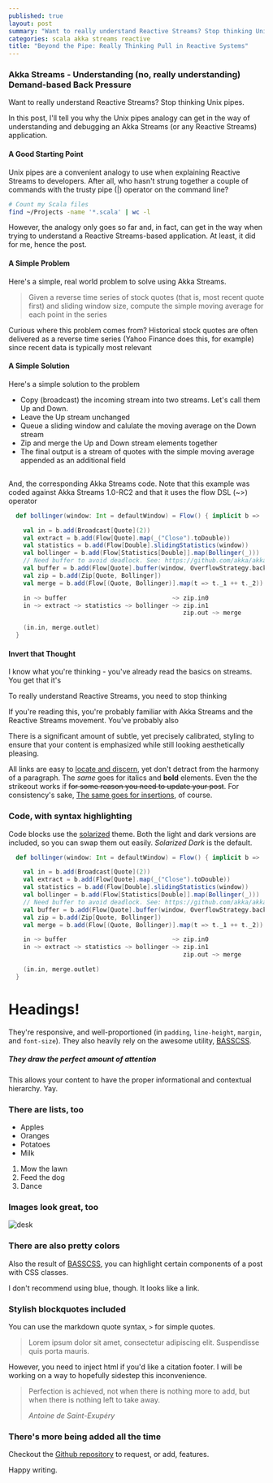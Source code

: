 ```yaml
---
published: true
layout: post
summary: "Want to really understand Reactive Streams? Stop thinking Unix pipes."
categories: scala akka streams reactive
title: "Beyond the Pipe: Really Thinking Pull in Reactive Systems"
---
```



### Akka Streams - Understanding (no, __really__ understanding) Demand-based Back Pressure

Want to really understand Reactive Streams? Stop thinking Unix pipes.

In this post, I'll tell you why the Unix pipes analogy can get in the way of understanding and debugging an Akka Streams (or any Reactive Streams) application.

#### A Good Starting Point

Unix pipes are a convenient analogy to use when explaining Reactive Streams to developers. After all, who hasn't strung together a couple of commands with the trusty pipe (|) operator on the command line?

````bash
# Count my Scala files
find ~/Projects -name '*.scala' | wc -l
````

However, the analogy only goes so far and, in fact, can get in the way when trying to understand a Reactive Streams-based application. At least, it did for me, hence the post.

#### A Simple Problem

Here's a simple, real world problem to solve using Akka Streams.

> Given a reverse time series of stock quotes (that is, most recent quote first) and sliding window size, compute the simple moving average for each point in the series

Curious where this problem comes from? Historical stock quotes are often delivered as a reverse time series (Yahoo Finance does this, for example) since recent data is typically most relevant

#### A Simple Solution

Here's a simple solution to the problem

* Copy (broadcast) the incoming stream into two streams. Let's call them Up and Down.
* Leave the Up stream unchanged
* Queue a sliding window and calulate the moving average on the Down stream
* Zip and merge the Up and Down stream elements together
* The final output is a stream of quotes with the simple moving average appended as an additional field

<div class="mxgraph" style="position:relative;overflow:auto;width:100%;"><div style="width:1px;height:1px;overflow:hidden;">vZTPkuIgEMafJsetSkLpmKuOO3OZk4c5Y2gDNQRShGji0wumEVndndPOxYLfR/rP111mZNOOb4Z2/EMzkFmZszEjr1lZVi+F+/VgmsFqtZhBYwSbEb7wYCfOgDBHOggGffLQai2t6FJYa6Wgtgk7aJmm6GgTwkewq6l8pJ+CWY4ll8vI30E0PKQpltWs9HYKMRgc6CDtrytympdbGmJhV2MeusQAUwAVgo6qpKaz1m0CDPTRLOxXpP0rekyy7rVhYBIkhfq6N5Js3SyN1i6QP7XjBqSfZ5jV/Nnvv6g3/wwoLOXfH6A/RyoHbOXBT6MHxcC/LzKyPnFhYdfR2qsnt3GOcdtKlDEcGAu4gE9Kio26pQXdgjWTn0kYKlqDC1vmeD/FjSgC43fbsEBG0c/mFjoa4A7owXM/yPd+9Jx2/gijy7tmethfFd/9T1tF/rSq+n9WuWtcy6t2939Dthc=</div></div>

And, the corresponding Akka Streams code. Note that this example was coded against Akka Streams 1.0-RC2 and that it uses the flow DSL (~>) operator

````scala
  def bollinger(window: Int = defaultWindow) = Flow() { implicit b =>

    val in = b.add(Broadcast[Quote](2))
    val extract = b.add(Flow[Quote].map(_("Close").toDouble))
    val statistics = b.add(Flow[Double].slidingStatistics(window))
    val bollinger = b.add(Flow[Statistics[Double]].map(Bollinger(_)))
    // Need buffer to avoid deadlock. See: https://github.com/akka/akka/issues/17435
    val buffer = b.add(Flow[Quote].buffer(window, OverflowStrategy.backpressure))
    val zip = b.add(Zip[Quote, Bollinger])
    val merge = b.add(Flow[(Quote, Bollinger)].map(t => t._1 ++ t._2))

    in ~> buffer                             ~> zip.in0
    in ~> extract ~> statistics ~> bollinger ~> zip.in1
                                                zip.out ~> merge

    (in.in, merge.outlet)
  }
````


#### Invert that Thought

I know what you're thinking - you've already read the basics on streams. You get that it's 

To really understand Reactive Streams, you need to stop thinking

If you're reading this, you're probably familiar with Akka Streams and the Reactive Streams movement. You've probably also 

There is a significant amount of subtle, yet precisely calibrated, styling to ensure
that your content is emphasized while still looking aesthetically pleasing.

All links are easy to [locate and discern](#), yet don't detract from the harmony
of a paragraph. The _same_ goes for italics and __bold__ elements. Even the the strikeout
works if <del>for some reason you need to update your post</del>. For consistency's sake,
<ins>The same goes for insertions</ins>, of course.

### Code, with syntax highlighting

Code blocks use the [solarized](http://ethanschoonover.com/solarized) theme. Both the light and
dark versions are included, so you can swap them out easily. _Solarized Dark_ is the default.

````scala
  def bollinger(window: Int = defaultWindow) = Flow() { implicit b =>

    val in = b.add(Broadcast[Quote](2))
    val extract = b.add(Flow[Quote].map(_("Close").toDouble))
    val statistics = b.add(Flow[Double].slidingStatistics(window))
    val bollinger = b.add(Flow[Statistics[Double]].map(Bollinger(_)))
    // Need buffer to avoid deadlock. See: https://github.com/akka/akka/issues/17435
    val buffer = b.add(Flow[Quote].buffer(window, OverflowStrategy.backpressure))
    val zip = b.add(Zip[Quote, Bollinger])
    val merge = b.add(Flow[(Quote, Bollinger)].map(t => t._1 ++ t._2))

    in ~> buffer                             ~> zip.in0
    in ~> extract ~> statistics ~> bollinger ~> zip.in1
                                                zip.out ~> merge

    (in.in, merge.outlet)
  }
````

# Headings!

They're responsive, and well-proportioned (in `padding`, `line-height`, `margin`, and `font-size`).
They also heavily rely on the awesome utility, [BASSCSS](http://www.basscss.com/).

##### They draw the perfect amount of attention

This allows your content to have the proper informational and contextual hierarchy. Yay.

### There are lists, too

  * Apples
  * Oranges
  * Potatoes
  * Milk

  1. Mow the lawn
  2. Feed the dog
  3. Dance

### Images look great, too

![desk](https://cloud.githubusercontent.com/assets/1424573/3378137/abac6d7c-fbe6-11e3-8e09-55745b6a8176.png)


### There are also pretty colors

Also the result of [BASSCSS](http://www.basscss.com/), you can <span class="bg-dark-gray white">highlight</span> certain components
of a <span class="red">post</span> <span class="mid-gray">with</span> <span class="green">CSS</span> <span class="orange">classes</span>.

I don't recommend using blue, though. It looks like a <span class="blue">link</span>.

### Stylish blockquotes included

You can use the markdown quote syntax, `>` for simple quotes.

> Lorem ipsum dolor sit amet, consectetur adipiscing elit. Suspendisse quis porta mauris.

However, you need to inject html if you'd like a citation footer. I will be working on a way to
hopefully sidestep this inconvenience.

<blockquote>
  <p>
    Perfection is achieved, not when there is nothing more to add, but when there is nothing left to take away.
  </p>
  <footer><cite title="Antoine de Saint-Exupéry">Antoine de Saint-Exupéry</cite></footer>
</blockquote>

### There's more being added all the time

Checkout the [Github repository](https://github.com/johnotander/pixyll) to request,
or add, features.

Happy writing.

<script type="text/javascript" src="https://www.draw.io/js/embed-static.min.js"></script>
